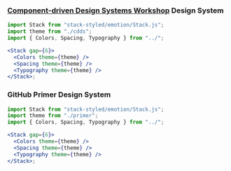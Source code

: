 ### [Component-driven Design Systems Workshop](https://github.com/component-driven/component-driven-development) Design System

```jsx harmony
import Stack from "stack-styled/emotion/Stack.js";
import theme from "./cdds";
import { Colors, Spacing, Typography } from "../";

<Stack gap={6}>
  <Colors theme={theme} />
  <Spacing theme={theme} />
  <Typography theme={theme} />
</Stack>;
```

### GitHub Primer Design System

```jsx harmony
import Stack from "stack-styled/emotion/Stack.js";
import theme from "./primer";
import { Colors, Spacing, Typography } from "../";

<Stack gap={6}>
  <Colors theme={theme} />
  <Spacing theme={theme} />
  <Typography theme={theme} />
</Stack>;
```
